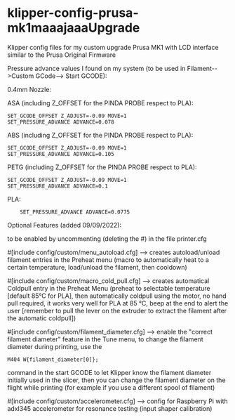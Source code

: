 # klipper-config-prusa-mk1maaajaaaUpgrade
Klipper config files for my custom upgrade Prusa MK1 with LCD interface similar to the Prusa Original Firmware

Pressure advance values I found on my system (to be used in Filament-->Custom GCode--> Start GCODE):

0.4mm Nozzle:

  ASA (including Z_OFFSET for the PINDA PROBE respect to PLA): 
	
    SET_GCODE_OFFSET Z_ADJUST=-0.09 MOVE=1
    SET_PRESSURE_ADVANCE ADVANCE=0.078
    
  ABS (including Z_OFFSET for the PINDA PROBE respect to PLA): 
	
    SET_GCODE_OFFSET Z_ADJUST=-0.09 MOVE=1
    SET_PRESSURE_ADVANCE ADVANCE=0.105
    
  PETG (including Z_OFFSET for the PINDA PROBE respect to PLA):
	
    SET_GCODE_OFFSET Z_ADJUST=-0.09 MOVE=1
    SET_PRESSURE_ADVANCE ADVANCE=0.1
  
  PLA: 
	
		SET_PRESSURE_ADVANCE ADVANCE=0.0775
  
Optional Features (added 09/09/2022):

to be enabled by uncommenting (deleting the #) in the file printer.cfg 

#[include config/custom/menu_autoload.cfg] --> creates autoload/unload filament entries in the Preheat menu (macro to automatically heat to a certain temperature, load/unload the filament, then cooldown)

#[include config/custom/macro_cold_pull.cfg] --> creates automatical Coldpull entry in the Preheat Menu (preheat to selectable temperature [default 85°C for PLA], then automatically coldpull using the motor, no hand pull required, it works very well for PLA at 85 °C, beep at the end to alert the user [remember to pull the lever on the extruder to extract the filament after the automatic coldpull])

#[include config/custom/filament_diameter.cfg] --> enable the "correct filament diameter" feature in the Tune menu, to change the filament diameter during printing, use the 

	M404 W{filament_diameter[0]}; 
	
command in the start GCODE to let Klipper know the filament diameter initially used in the slicer, then you can change the filament diameter on the flight while printing (for example if you use a different spool of filament)

#[include config/custom/accelerometer.cfg] --> config for Raspberry Pi with adxl345 accelerometer for resonance testing (input shaper calibration)
